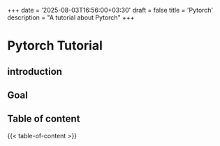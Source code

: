 +++
date = '2025-08-03T16:56:00+03:30'
draft = false
title = 'Pytorch'
description = "A tutorial about Pytorch"
+++

# Pytorch Tutorial

## introduction

## Goal

## Table of content

{{< table-of-content >}}
